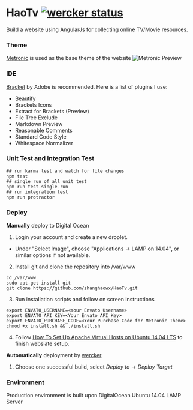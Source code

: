 # HaoTv [![wercker status](https://app.wercker.com/status/a21ebedfad0c675440adf27e1131bd88/s "wercker status")](https://app.wercker.com/project/bykey/a21ebedfad0c675440adf27e1131bd88)
Build a website using AngularJs for collecting online TV/Movie resources.

### Theme
[Metronic] is used as the base theme of the website
![Metronic Preview](http://keenthemes.com/assets/img/itempage/banner_newupdate.jpg)

### IDE
[Bracket] by Adobe is recommended. Here is a list of plugins I use:
* Beautify
* Brackets Icons
* Extract for Brackets (Preview)
* File Tree Exclude
* Markdown Preview
* Reasonable Comments
* Standard Code Style
* Whitespace Normalizer

### Unit Test and Integration Test
```
## run karma test and watch for file changes
npm test
## single run of all unit test
npm run test-single-run
## run integration test
npm run protractor
```

### Deploy

**Manually** deploy to Digital Ocean

1. Login your account and create a new droplet.
 * Under "Select Image", choose "Applications -> LAMP on 14.04", or similar options if not available.

2. Install git and clone the repository into /var/www
 ```
cd /var/www
sudo apt-get install git
git clone https://github.com/zhanghaowx/HaoTv.git
 ```

3. Run installation scripts and follow on screen instructions
 ```
export ENVATO_USERNAME=<Your Envato Username>
export ENVATO_API_KEY=<Your Envato API Key>
export ENVATO_PURCHASE_CODE=<Your Purchase Code for Metronic Theme>
chmod +x install.sh && ./install.sh
 ```
4. Follow [How To Set Up Apache Virtual Hosts on Ubuntu 14.04 LTS] to finish websiate setup.

**Automatically** deployment by [wercker]

1. Choose one successful build, select *Deploy to -> Deploy Target*

### Environment
Production environment is built upon DigitalOcean Ubuntu 14.04 LAMP Server

[wercker]:https://app.wercker.com/#applications/55c81b587ed0b2ec760611e0
[Bracket]:http://brackets.io
[Metronic]:http://themeforest.net/item/metronic-responsive-admin-dashboard-template/4021469
[How To Set Up Apache Virtual Hosts on Ubuntu 14.04 LTS]: https://www.digitalocean.com/community/tutorials/how-to-set-up-apache-virtual-hosts-on-ubuntu-14-04-lts
